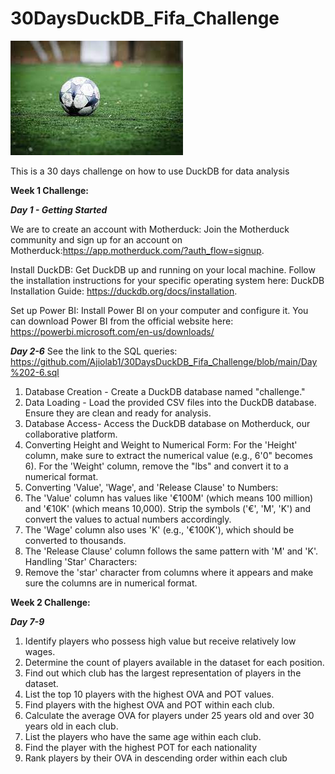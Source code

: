 # 30DaysDuckDB_Fifa_Challenge
![](football.png)

This is a 30 days challenge on how to use DuckDB for data analysis

**Week 1 Challenge:** 

_**Day 1 - Getting Started**_

We are to create an account with Motherduck: Join the Motherduck community and sign up for an account on Motherduck:https://app.motherduck.com/?auth_flow=signup.

Install DuckDB: Get DuckDB up and running on your local machine. Follow the installation instructions for your specific operating system here: DuckDB Installation Guide: https://duckdb.org/docs/installation.

Set up Power BI: Install Power BI on your computer and configure it. You can download Power BI from the official website here: https://powerbi.microsoft.com/en-us/downloads/

_**Day 2-6**_
See the link to the SQL queries: https://github.com/Ajiolab1/30DaysDuckDB_Fifa_Challenge/blob/main/Day%202-6.sql
1. Database Creation - Create a DuckDB database named "challenge."
2. Data Loading - Load the provided CSV files into the DuckDB database. Ensure they are clean and ready for analysis.
3. Database Access- Access the DuckDB database on Motherduck, our collaborative platform.
4. Converting Height and Weight to Numerical Form:
 For the 'Height' column, make sure to extract the numerical value (e.g., 6'0" becomes 6).
 For the 'Weight' column, remove the "lbs" and convert it to a numerical format.
5. Converting 'Value', 'Wage', and 'Release Clause' to Numbers:
6. The 'Value' column has values like '€100M' (which means 100 million) and '€10K' (which means 10,000). Strip the symbols ('€', 'M', 'K') and convert the values to actual numbers accordingly.
7. The 'Wage' column also uses 'K' (e.g., '€100K'), which should be converted to thousands.
8. The 'Release Clause' column follows the same pattern with 'M' and 'K'.
Handling 'Star' Characters:
9. Remove the 'star' character from columns where it appears and make sure the columns are in numerical format.

**Week 2 Challenge:**

_**Day 7-9**_

1. Identify players who possess high value but receive relatively low wages.
2. Determine the count of players available in the dataset for each position.
3. Find out which club has the largest representation of players in the dataset.
4. List the top 10 players with the highest OVA and POT values.
5. Find players with the highest OVA and POT within each club.
6. Calculate the average OVA for players under 25 years old and over 30 years old in each club.
7. List the players who have the same age within each club.
8. Find the player with the highest POT for each nationality
9. Rank players by their OVA in descending order within each club




